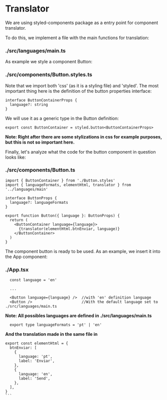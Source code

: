 # Translator

We are using styled-components package as a entry point for component translator.

To do this, we implement a file with the main functions for translation:

### ./src/languages/main.ts

As example we style a component Button:

### ./src/components/Button.styles.ts

Note that we import both 'css' (as it is a styling file) and 'styled'.
The most important thing here is the definition of the button properties interface:

```
interface ButtonContainerProps {
  language?: string
}
```

We will use it as a generic type in the Button definition:

```
export const ButtonContainer = styled.button<ButtonContainerProps>
```

**Note: Right after there are some stylizations in css for example purposes, but this is not so important here.**

Finally, let's analyze what the code for the button component in question looks like:

### ./src/components/Button.ts

```
import { ButtonContainer } from './Button.styles'
import { languageFormats, elementHtml, translator } from '../languages/main'

interface ButtonProps {
  language?: languageFormats
}

export function Button({ language }: ButtonProps) {
  return (
    <ButtonContainer language={language}>
      {translator(elementHtml.btnEnviar, language)}
    </ButtonContainer>
  )
}
```

The component button is ready to be used. As an example, we insert it into the App component:

### ./App.tsx

```
  const language = 'en'

  ...

  <Button language={language} />  //with 'en' definition language
  <Button />                      //With the default language set to ./src/languages/main.ts
```

**Note: All possibles languages ​​are defined in ./src/languages/main.ts**

```
  export type languageFormats = 'pt' | 'en'

```

**And the translation made in the same file in**

````
export const elementHtml = {
  btnEnviar: [
    {
      language: 'pt',
      label: 'Enviar',
    },
    {
      language: 'en',
      label: 'Send',
    },
  ],
}
```